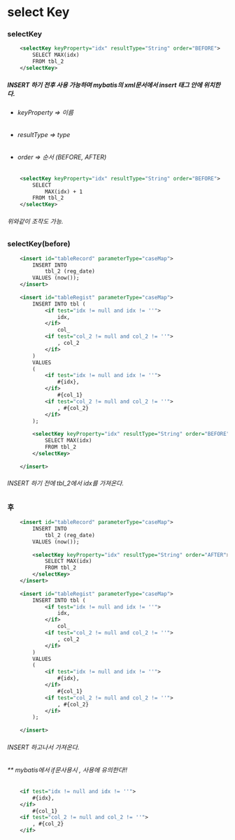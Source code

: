 # select Key 

### selectKey

```xml
	<selectKey keyProperty="idx" resultType="String" order="BEFORE">
        SELECT MAX(idx) 
        FROM tbl_2
  	</selectKey>
```

##### INSERT 하기 전후 사용 가능하며  mybatis의 xml문서에서 insert 태그 안에 위치한다. 

- ###### 	keyProperty => 이름

- ###### 	resultType => type

- ###### 	order => 순서 (BEFORE, AFTER)

  

```xml
	<selectKey keyProperty="idx" resultType="String" order="BEFORE">
        SELECT 
        	MAX(idx) + 1
        FROM tbl_2
  	</selectKey>
```

###### 위와같이 조작도 가능.



### selectKey(before)

```xml
	<insert id="tableRecord" parameterType="caseMap">
		INSERT INTO 
			tbl_2 (reg_date)        
		VALUES (now());
	</insert>
    
    <insert id="tableRegist" parameterType="caseMap">
		INSERT INTO tbl (
			<if test="idx != null and idx != ''">
				idx,
			</if>
				col_
        	<if test="col_2 != null and col_2 != ''">
				, col_2
			</if>	
		)
		VALUES
		(
			<if test="idx != null and idx != ''">
				#{idx},
			</if>
				#{col_1}
			<if test="col_2 != null and col_2 != ''">
				, #{col_2}
			</if>		
		);
		
		<selectKey keyProperty="idx" resultType="String" order="BEFORE">
   			SELECT MAX(idx) 
   			FROM tbl_2
  		</selectKey>	
  		
	</insert>
```

###### INSERT 하기 전에 tbl_2에서 idx를 가져온다.





### 후

```xml
	<insert id="tableRecord" parameterType="caseMap">
		INSERT INTO 
			tbl_2 (reg_date)        
		VALUES (now());
        
        <selectKey keyProperty="idx" resultType="String" order="AFTER">
   			SELECT MAX(idx) 
   			FROM tbl_2
  		</selectKey>
	</insert>
    
    <insert id="tableRegist" parameterType="caseMap">
		INSERT INTO tbl (
			<if test="idx != null and idx != ''">
				idx,
			</if>
				col_
        	<if test="col_2 != null and col_2 != ''">
				, col_2
			</if>	
		)
		VALUES
		(
			<if test="idx != null and idx != ''">
				#{idx},
			</if>
				#{col_1}
			<if test="col_2 != null and col_2 != ''">
				, #{col_2}
			</if>		
		);			
  		
	</insert>
```

###### INSERT 하고나서 가져온다. 





###### ** mybatis에서 if문사용시 , 사용에 유의한다!! 

```xml
    <if test="idx != null and idx != ''">
   		#{idx},
    </if>
   	 	#{col_1}
    <if test="col_2 != null and col_2 != ''">
    	, #{col_2}
    </if>	
```


